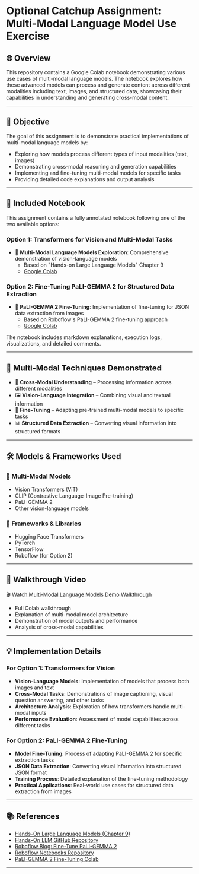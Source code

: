 # Optional Catchup Assignment: Multi-Modal Language Model Use Exercise

## 🌐 Overview

This repository contains a Google Colab notebook demonstrating various use cases of multi-modal language models. The notebook explores how these advanced models can process and generate content across different modalities including text, images, and structured data, showcasing their capabilities in understanding and generating cross-modal content.

---

## 🎯 Objective

The goal of this assignment is to demonstrate practical implementations of multi-modal language models by:

- Exploring how models process different types of input modalities (text, images)
- Demonstrating cross-modal reasoning and generation capabilities
- Implementing and fine-tuning multi-modal models for specific tasks
- Providing detailed code explanations and output analysis

---

## 📁 Included Notebook

This assignment contains a fully annotated notebook following one of the two available options:

### Option 1: Transformers for Vision and Multi-Modal Tasks
- 📘 **Multi-Modal Language Models Exploration**: Comprehensive demonstration of vision-language models
  - Based on "Hands-on Large Language Models" Chapter 9
  - [Google Colab](YOUR_COLAB_LINK_HERE)

### Option 2: Fine-Tuning PaLI-GEMMA 2 for Structured Data Extraction
- 🤖 **PaLI-GEMMA 2 Fine-Tuning**: Implementation of fine-tuning for JSON data extraction from images
  - Based on Roboflow's PaLI-GEMMA 2 fine-tuning approach
  - [Google Colab](YOUR_COLAB_LINK_HERE)

The notebook includes markdown explanations, execution logs, visualizations, and detailed comments.

---

## 🧠 Multi-Modal Techniques Demonstrated

- 🔄 **Cross-Modal Understanding** – Processing information across different modalities
- 🖼️ **Vision-Language Integration** – Combining visual and textual information
- 🔧 **Fine-Tuning** – Adapting pre-trained multi-modal models to specific tasks
- 📊 **Structured Data Extraction** – Converting visual information into structured formats

---

## 🛠️ Models & Frameworks Used

### 🔹 Multi-Modal Models
- Vision Transformers (ViT)
- CLIP (Contrastive Language-Image Pre-training)
- PaLI-GEMMA 2
- Other vision-language models

### 🔸 Frameworks & Libraries
- Hugging Face Transformers
- PyTorch
- TensorFlow
- Roboflow (for Option 2)

---

## 🎥 Walkthrough Video

🎬 [Watch Multi-Modal Language Models Demo Walkthrough](YOUR_YOUTUBE_VIDEO_LINK)

- Full Colab walkthrough
- Explanation of multi-modal model architecture
- Demonstration of model outputs and performance
- Analysis of cross-modal capabilities

---

## 💡 Implementation Details

### For Option 1: Transformers for Vision
- **Vision-Language Models**: Implementation of models that process both images and text
- **Cross-Modal Tasks**: Demonstrations of image captioning, visual question answering, and other tasks
- **Architecture Analysis**: Exploration of how transformers handle multi-modal inputs
- **Performance Evaluation**: Assessment of model capabilities across different tasks

### For Option 2: PaLI-GEMMA 2 Fine-Tuning
- **Model Fine-Tuning**: Process of adapting PaLI-GEMMA 2 for specific extraction tasks
- **JSON Data Extraction**: Converting visual information into structured JSON format
- **Training Process**: Detailed explanation of the fine-tuning methodology
- **Practical Applications**: Real-world use cases for structured data extraction from images

---

## 📚 References

- [Hands-On Large Language Models (Chapter 9)](https://learning.oreilly.com/library/view/hands-on-large-language/9781098150952/ch09.html#transformers_for_vision)
- [Hands-On LLM GitHub Repository](https://github.com/HandsOnLLM/Hands-On-Large-Language-Models/blob/main/chapter09/Chapter%209%20-%20Multimodal%20Large%20Language%20Models.ipynb)
- [Roboflow Blog: Fine-Tune PaLI-GEMMA 2](https://blog.roboflow.com/fine-tune-paligemma-2/)
- [Roboflow Notebooks Repository](https://github.com/roboflow/notebooks)
- [PaLI-GEMMA 2 Fine-Tuning Colab](https://colab.research.google.com/github/roboflow-ai/notebooks/blob/main/notebooks/how-to-finetune-paligemma2-for-json-data-extraction.ipynb)

---
